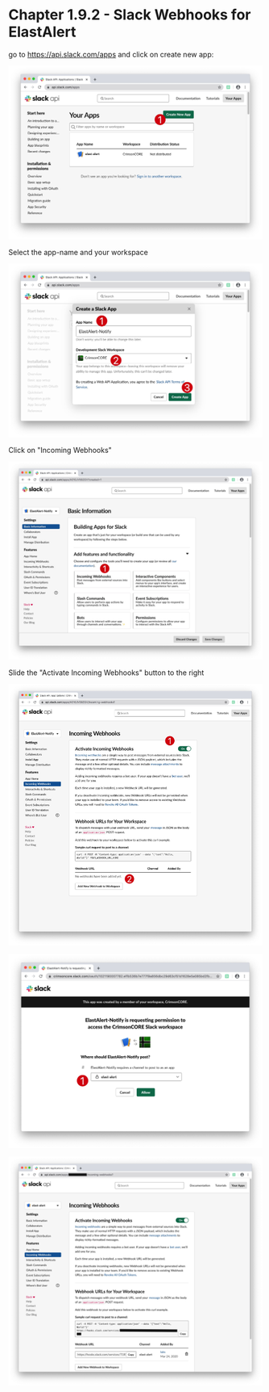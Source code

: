 #   Chapter 1.9.2 - Slack Webhooks for ElastAlert

go to https://api.slack.com/apps and click on create new app:  

![Screenshot command](./assets/01-slack.jpg)

Select the app-name and your workspace

![Screenshot command](./assets/01-slack02.jpg)

Click on "Incoming Webhooks"

![Screenshot command](./assets/01-slack03.jpg)

Slide the "Activate Incoming Webhooks" button to the right

![Screenshot command](./assets/01-slack04.jpg)

![Screenshot command](./assets/01-slack05.jpg)

![Screenshot command](./assets/01-slack_hook.jpg)
